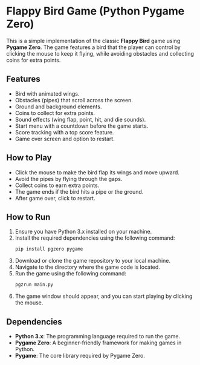 # Flappy Bird Game (Python Pygame Zero)

This is a simple implementation of the classic **Flappy Bird** game using **Pygame Zero**. The game features a bird that the player can control by clicking the mouse to keep it flying, while avoiding obstacles and collecting coins for extra points.

## Features

- Bird with animated wings.
- Obstacles (pipes) that scroll across the screen.
- Ground and background elements.
- Coins to collect for extra points.
- Sound effects (wing flap, point, hit, and die sounds).
- Start menu with a countdown before the game starts.
- Score tracking with a top score feature.
- Game over screen and option to restart.

## How to Play

- Click the mouse to make the bird flap its wings and move upward.
- Avoid the pipes by flying through the gaps.
- Collect coins to earn extra points.
- The game ends if the bird hits a pipe or the ground.
- After game over, click to restart.

## How to Run

1. Ensure you have Python 3.x installed on your machine.
2. Install the required dependencies using the following command:
    ```bash
    pip install pgzero pygame
    ```
3. Download or clone the game repository to your local machine.
4. Navigate to the directory where the game code is located.
5. Run the game using the following command:
    ```bash
    pgzrun main.py
    ```
6. The game window should appear, and you can start playing by clicking the mouse.
   
## Dependencies

- **Python 3.x**: The programming language required to run the game.
- **Pygame Zero**: A beginner-friendly framework for making games in Python.
- **Pygame**: The core library required by Pygame Zero.

